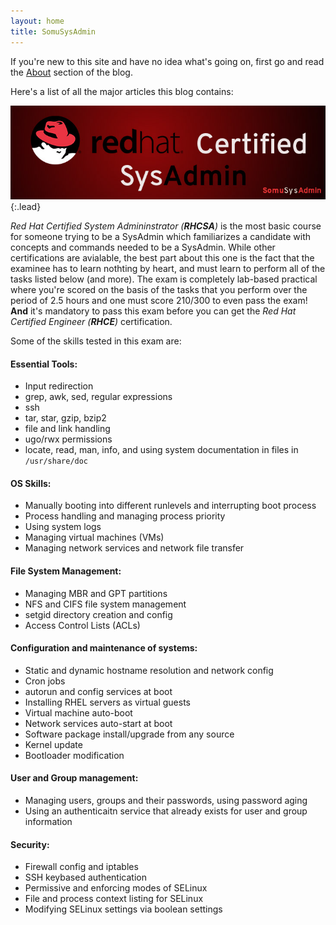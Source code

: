 ```yaml
---
layout: home
title: SomuSysAdmin
---
```


If you're new to this site and have no idea what's going on, first go and read the [About](about.md) section of the blog.

Here's a list of all the major articles this blog contains: 


![RHCSA Logo](assets/img/RHCSA_Poster.jpg){:.lead}

_Red Hat Certified System Admininstrator (**RHCSA**)_ is the most basic course for someone trying to be a SysAdmin which familiarizes a candidate with concepts and commands needed to be a SysAdmin. While other certifications are avialable, the best part about this one is the fact that the examinee has to learn nothting by heart, and must learn to perform all of the tasks listed below (and more). The exam is completely lab-based practical where you're scored on the basis of the tasks that you perform over the period of 2.5 hours and one must score 210/300 to even pass the exam! **And** it's mandatory to pass this exam before you can get the _Red Hat Certified Engineer (**RHCE**)_ certification. 

Some of the skills tested in this exam are:
#### Essential Tools:
* Input redirection
* grep, awk, sed, regular expressions
* ssh
* tar, star, gzip, bzip2
* file and link handling
* ugo/rwx permissions
* locate, read, man, info, and using system documentation in files in `/usr/share/doc`

#### OS Skills:
* Manually booting into different runlevels and interrupting boot process
* Process handling and managing process priority
* Using system logs
* Managing virtual machines (VMs)
* Managing network services and network file transfer

#### File System Management:
* Managing MBR and GPT partitions
* NFS and CIFS file system management
* setgid directory creation and config
* Access Control Lists (ACLs)

#### Configuration and maintenance of systems:
* Static and dynamic hostname resolution and network config
* Cron jobs
* autorun and config services at boot
* Installing RHEL servers as virtual guests
* Virtual machine auto-boot
* Network services auto-start at boot
* Software package install/upgrade from any source
* Kernel update
* Bootloader modification

#### User and Group management:
* Managing users, groups and their passwords, using password aging
* Using an authenticaitn service that already exists for user and group information

#### Security:
* Firewall config and iptables
* SSH keybased authentication
* Permissive and enforcing modes of SELinux
* File and process context listing for SELinux
* Modifying SELinux settings via boolean settings

